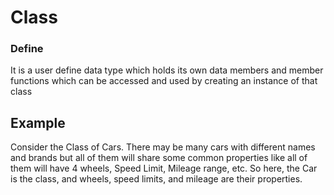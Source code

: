 # Class


### Define
It is a user define data type which holds its own data members and member functions which can be accessed and used by creating an instance of that class


## Example

Consider the Class of Cars. There may be many cars with different names and brands but all of them will share some common properties like all of them will have 4 wheels, Speed Limit, Mileage range, etc. So here, the Car is the class, and wheels, speed limits, and mileage are their properties.